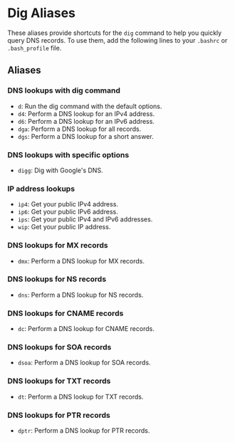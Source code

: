 # Dig Aliases

These aliases provide shortcuts for the `dig` command to help you
quickly query DNS records. To use them, add the following lines to your
`.bashrc` or `.bash_profile` file.

## Aliases

### DNS lookups with dig command

- `d`: Run the dig command with the default options.
- `d4`: Perform a DNS lookup for an IPv4 address.
- `d6`: Perform a DNS lookup for an IPv6 address.
- `dga`: Perform a DNS lookup for all records.
- `dgs`: Perform a DNS lookup for a short answer.

### DNS lookups with specific options

- `digg`: Dig with Google's DNS.

### IP address lookups

- `ip4`: Get your public IPv4 address.
- `ip6`: Get your public IPv6 address.
- `ips`: Get your public IPv4 and IPv6 addresses.
- `wip`: Get your public IP address.

### DNS lookups for MX records

- `dmx`: Perform a DNS lookup for MX records.

### DNS lookups for NS records

- `dns`: Perform a DNS lookup for NS records.

### DNS lookups for CNAME records

- `dc`: Perform a DNS lookup for CNAME records.

### DNS lookups for SOA records

- `dsoa`: Perform a DNS lookup for SOA records.

### DNS lookups for TXT records

- `dt`: Perform a DNS lookup for TXT records.

### DNS lookups for PTR records

- `dptr`: Perform a DNS lookup for PTR records.
